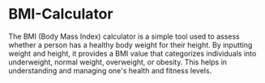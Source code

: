 # BMI-Calculator
The BMI (Body Mass Index) calculator is a simple tool used to assess whether a person has a healthy body weight for their height. By inputting weight and height, it provides a BMI value that categorizes individuals into underweight, normal weight, overweight, or obesity. This helps in understanding and managing one's health and fitness levels.
